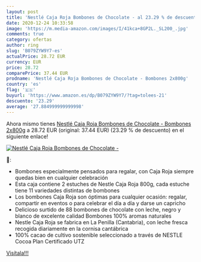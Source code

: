 ```yaml
---
layout: post
title: 'Nestlé Caja Roja Bombones de Chocolate - al 23.29 % de descuento'
date: 2020-12-24 10:33:58
image: 'https://m.media-amazon.com/images/I/41kca+8GP2L._SL200_.jpg'
comments: true
category: ofertas
author: ring
slug: 'B079ZYW9Y7-es'
actualPrice: 28.72 EUR
currency: EUR
price: 28.72
comparePrice: 37.44 EUR
prodname: 'Nestlé Caja Roja Bombones de Chocolate - Bombones 2x800g'
country: 'es'
flag: '🇪🇸'
buyurl: 'https://www.amazon.es/dp/B079ZYW9Y7/?tag=tolees-21'
descuento: '23.29'
average: '27.884999999999998'
---
```


Ahora mismo tienes [Nestlé Caja Roja Bombones de Chocolate - Bombones 2x800g](https://www.amazon.es/dp/B079ZYW9Y7/?tag=tolees-21) a 28.72 EUR (original: 37.44 EUR) (23.29 %  de descuento) en el siguiente enlace!

[![Nestlé Caja Roja Bombones de Chocolate -](https://m.media-amazon.com/images/I/41kca+8GP2L._SL200_.jpg)](https://www.amazon.es/dp/B079ZYW9Y7/?tag=tolees-21)

🔎:

- Bombones especialmente pensados para regalar, con Caja Roja siempre quedas bien en cualquier celebración
- Esta caja contiene 2 estuches de Nestle Caja Roja 800g, cada estuche tiene 11 variedades distintas de bombones
- Los bombones Caja Roja son óptimas para cualquier ocasión: regalar, compartir en eventos o para celebrar el día a día y darse un capricho
- Delicioso surtido de 88 bombones de chocolate con leche, negro y blanco de excelente calidad Bombones 100% aromas naturales
- Nestle Caja Roja se fabrica en La Penilla (Cantabria), con leche fresca recogida diariamente en la cornisa cantábrica
- 100% cacao de cultivo sostenible seleccionado a través de NESTLE Cocoa Plan Certificado UTZ

[Visítala!!!](https://www.amazon.es/dp/B079ZYW9Y7/?tag=tolees-21)
